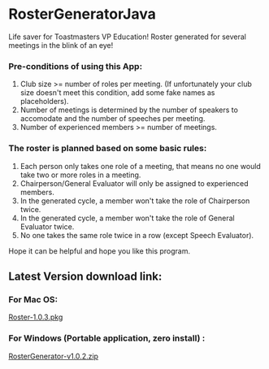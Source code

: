 # RosterGeneratorJava
Life saver for Toastmasters VP Education! Roster generated for several meetings in the blink of an eye!

### Pre-conditions of using this App:

1. Club size >= number of roles per meeting. (If unfortunately your club size doesn't meet this condition, add some fake names as placeholders).
2. Number of meetings is determined by the number of speakers to accomodate and the number of speeches per meeting.
3. Number of experienced members >= number of meetings.

### The roster is planned based on some basic rules:
1. Each person only takes one role of a meeting, that means no one would take two or more roles in a meeting.
2. Chairperson/General Evaluator will only be assigned to experienced members.
3. In the generated cycle, a member won't take the role of Chairperson twice.
4. In the generated cycle, a member won't take the role of General Evaluator twice.
5. No one takes the same role twice in a row (except Speech Evaluator).

Hope it can be helpful and hope you like this program.


## Latest Version download link:
### For Mac OS:

[Roster-1.0.3.pkg](https://drive.google.com/file/d/1Z2iEVTivduhuPhMLUtnCMgIQAF6Xj1tZ/view?usp=sharing)

### For Windows (Portable application, zero install) :

[RosterGenerator-v1.0.2.zip](https://drive.google.com/u/0/uc?id=1SLspDd9Ik96SwpHrvO0Il2VcbSJvW2ct&export=download)
